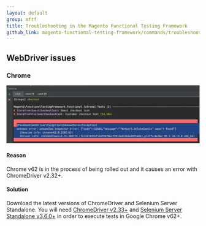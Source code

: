 ```yaml
---
layout: default
group: mftf
title: Troubleshooting in the Magento Functional Testing Framework
github_link: magento-functional-testing-framework/commands/troubleshooting.md
---
```


## WebDriver issues

### Chrome

![](./img/trouble-chrome232.png)

#### Reason

Chrome v62 is in the process of being rolled out and it causes an error with ChromeDriver v2.32+.

#### Solution

Download the latest versions of ChromeDriver and Selenium Server Standalone. You will need [ChromeDriver v2.33+] and [Selenium Server Standalone v3.6.0+] in order to execute tests in Google Chrome v62+.

<!-- LINK DEFINITIONS -->

[ChromeDriver v2.33+]: https://chromedriver.storage.googleapis.com/index.html?path=2.33/
[Selenium Server Standalone v3.6.0+]: http://www.seleniumhq.org/download/